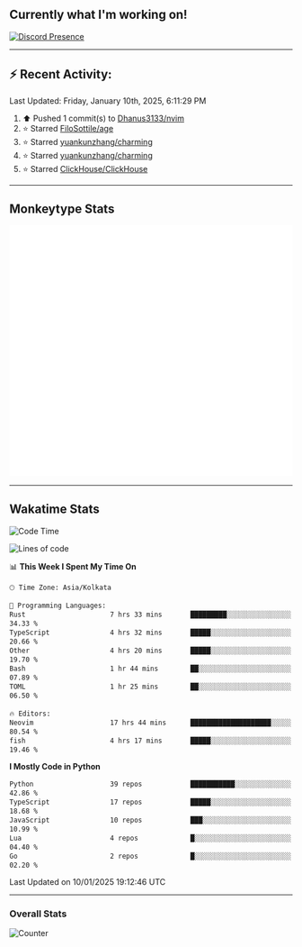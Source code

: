 ## Currently what I'm working on!
[![Discord Presence](https://lanyard.cnrad.dev/api/534981034400284712)](https://discord.com/users/534981034400284712)

---

## :zap: Recent Activity:
<!--RECENT_ACTIVITY:last_update-->
Last Updated: Friday, January 10th, 2025, 6:11:29 PM
<!--RECENT_ACTIVITY:last_update_end-->
<!--RECENT_ACTIVITY:start-->
1. ⬆️ Pushed 1 commit(s) to [Dhanus3133/nvim](https://github.com/Dhanus3133/nvim)<br>
2. ⭐ Starred [FiloSottile/age](https://github.com/FiloSottile/age)<br>
3. ⭐ Starred [yuankunzhang/charming](https://github.com/yuankunzhang/charming)<br>
4. ⭐ Starred [yuankunzhang/charming](https://github.com/yuankunzhang/charming)<br>
5. ⭐ Starred [ClickHouse/ClickHouse](https://github.com/ClickHouse/ClickHouse)<br>
<!--RECENT_ACTIVITY:end-->

---

## Monkeytype Stats
<a href="https://monkeytype.com/profile/dhanus">
  <img src="https://raw.githubusercontent.com/Dhanus3133/Dhanus3133/monkeytype/monkeytype-lb.svg" alt="Monkeytype Profile" />
</a>

---

## Wakatime Stats
<!--START_SECTION:waka-->
![Code Time](http://img.shields.io/badge/Code%20Time-2%2C493%20hrs%2054%20mins-blue)

![Lines of code](https://img.shields.io/badge/From%20Hello%20World%20I%27ve%20Written-5.9%20million%20lines%20of%20code-blue)

📊 **This Week I Spent My Time On** 

```text
🕑︎ Time Zone: Asia/Kolkata

💬 Programming Languages: 
Rust                     7 hrs 33 mins       █████████░░░░░░░░░░░░░░░░   34.33 % 
TypeScript               4 hrs 32 mins       █████░░░░░░░░░░░░░░░░░░░░   20.66 % 
Other                    4 hrs 20 mins       █████░░░░░░░░░░░░░░░░░░░░   19.70 % 
Bash                     1 hr 44 mins        ██░░░░░░░░░░░░░░░░░░░░░░░   07.89 % 
TOML                     1 hr 25 mins        ██░░░░░░░░░░░░░░░░░░░░░░░   06.50 % 

🔥 Editors: 
Neovim                   17 hrs 44 mins      ████████████████████░░░░░   80.54 % 
fish                     4 hrs 17 mins       █████░░░░░░░░░░░░░░░░░░░░   19.46 % 
```

**I Mostly Code in Python** 

```text
Python                   39 repos            ███████████░░░░░░░░░░░░░░   42.86 % 
TypeScript               17 repos            █████░░░░░░░░░░░░░░░░░░░░   18.68 % 
JavaScript               10 repos            ███░░░░░░░░░░░░░░░░░░░░░░   10.99 % 
Lua                      4 repos             █░░░░░░░░░░░░░░░░░░░░░░░░   04.40 % 
Go                       2 repos             █░░░░░░░░░░░░░░░░░░░░░░░░   02.20 % 
```




 Last Updated on 10/01/2025 19:12:46 UTC
<!--END_SECTION:waka-->
---

### Overall Stats

<img src="https://moe-counter.glitch.me/get/@Dhanus3133?theme=asoul" alt="Counter" />

